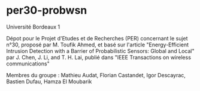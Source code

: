 per30-probwsn
=============

Université Bordeaux 1

Dépot pour le Projet d'Etudes et de Recherches (PER) concernant le sujet n°30, proposé par M. Toufik Ahmed, et basé sur l'article "Energy-Efficient Intrusion Detection with a Barrier of Probabilistic Sensors: Global and Local" par J. Chen, J. Li, and T. H. Lai, publié dans "IEEE Transactions on wireless communications"

Membres du groupe : Mathieu Audat, Florian Castandet, Igor Descayrac, Bastien Dufau, Hamza El Moubarik
